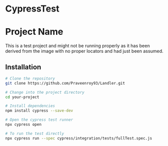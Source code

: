 # CypressTest

# Project Name

This is a test project and might not be running properly as it has been derived from the image with no proper locators and had just been assumed.

## Installation


```bash
# Clone the repository
git clone https://github.com/Praveenroy93/Landler.git

# Change into the project directory
cd your-project

# Install dependencies
npm install cypress --save-dev

# Open the cypress test runner
npx cypress open

# To run the test directly
npx cypress run --spec cypress/integration/tests/fullTest.spec.js
